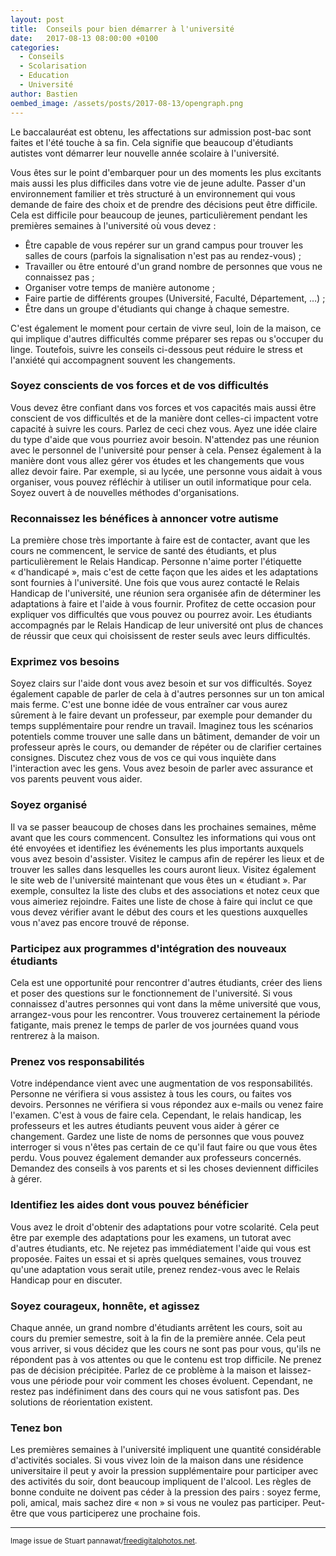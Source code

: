 ```yaml
---
layout: post
title:  Conseils pour bien démarrer à l'université
date:   2017-08-13 08:00:00 +0100
categories: 
  - Conseils
  - Scolarisation
  - Education
  - Université
author: Bastien
oembed_image: /assets/posts/2017-08-13/opengraph.png
---
```


Le baccalauréat est obtenu, les affectations sur admission post-bac sont faites et l'été touche à sa fin.
Cela signifie que beaucoup d'étudiants autistes vont démarrer leur nouvelle année scolaire à l'université.

Vous êtes sur le point d'embarquer pour un des moments les plus excitants mais aussi les plus difficiles dans votre vie de jeune adulte.
Passer d'un environnement familier et très structuré à un environnement qui vous demande de faire des choix et de prendre des décisions peut être difficile.
Cela est difficile pour beaucoup de jeunes, particulièrement pendant les premières semaines à l'université où vous devez&nbsp;:

  - Être capable de vous repérer sur un grand campus pour trouver les salles de cours (parfois la signalisation n'est pas au rendez-vous)&nbsp;;
  - Travailler ou être entouré d'un grand nombre de personnes que vous ne connaissez pas&nbsp;;
  - Organiser votre temps de manière autonome&nbsp;;
  - Faire partie de différents groupes (Université, Faculté, Département, …)&nbsp;;
  - Être dans un groupe d'étudiants qui change à chaque semestre.


<amp-img class="center" width="400" height="266" src="{{ site.amp_img_cache_url }}/assets/posts/2017-08-13/ID-100305240.jpg" alt="ID-100305240"></amp-img>

C'est également le moment pour certain de vivre seul, loin de la maison, ce qui implique d'autres difficultés comme préparer ses repas ou s'occuper du linge.
Toutefois, suivre les conseils ci-dessous peut réduire le stress et l'anxiété qui accompagnent souvent les changements.

### Soyez conscients de vos forces et de vos difficultés

Vous devez être confiant dans vos forces et vos capacités mais aussi être conscient de vos difficultés et de la manière dont celles-ci impactent votre capacité à suivre les cours.
Parlez de ceci chez vous. Ayez une idée claire du type d'aide que vous pourriez avoir besoin.
N'attendez pas une réunion avec le personnel de l'université pour penser à cela.
Pensez également à la manière dont vous allez gérer vos études et les changements que vous allez devoir faire. Par exemple, si au lycée, une personne vous aidait à vous organiser, 
vous pouvez réfléchir à utiliser un outil informatique pour cela.
Soyez ouvert à de nouvelles méthodes d'organisations.


### Reconnaissez les bénéfices à annoncer votre autisme

La première chose très importante à faire est de contacter, avant que les cours ne commencent,  le service de santé des étudiants, et plus particulièrement le Relais Handicap.
Personne n'aime porter l'étiquette «&nbsp;d'handicapé&nbsp;», mais c'est de cette façon que les aides et les adaptations sont fournies à l'université.
Une fois que vous aurez contacté le Relais Handicap de l'université, une réunion sera organisée afin de déterminer les adaptations à faire et l'aide à vous fournir.
Profitez de cette occasion pour expliquer vos difficultés que vous pouvez ou pourrez avoir.
Les étudiants accompagnés par le Relais Handicap de leur université ont plus de chances de réussir que ceux qui choisissent de rester seuls avec leurs difficultés.


### Exprimez vos besoins

Soyez clairs sur l'aide dont vous avez besoin et sur vos difficultés. Soyez également capable de parler de cela à d'autres personnes sur un ton amical mais ferme.
C'est une bonne idée de vous entraîner car vous aurez sûrement à le faire devant un professeur, par exemple pour demander du temps supplémentaire pour rendre un travail.
Imaginez tous les scénarios potentiels comme trouver une salle dans un bâtiment, demander de voir un professeur après le cours, ou demander de répéter ou de clarifier certaines consignes.
Discutez chez vous de vos ce qui vous inquiète dans l'interaction avec les gens. Vous avez besoin de parler avec assurance et vos parents peuvent vous aider.

### Soyez organisé

Il va se passer beaucoup de choses dans les prochaines semaines, même avant que les cours commencent.
Consultez les informations qui vous ont été envoyées et identifiez les événements les plus importants  auxquels vous avez besoin d'assister.
Visitez le campus afin de repérer les lieux et de trouver les salles dans lesquelles les cours auront lieux.
Visitez également le site web de l'université maintenant que vous êtes un «&nbsp;étudiant&nbsp;».
Par exemple, consultez la liste des clubs et des associations et notez ceux que vous aimeriez rejoindre.
Faites une liste de chose à faire qui inclut ce que vous devez vérifier avant le début des cours et les questions auxquelles vous n'avez pas encore trouvé de réponse.

### Participez aux programmes d'intégration des nouveaux étudiants

Cela est une opportunité pour rencontrer d'autres étudiants, créer des liens et poser des questions sur le fonctionnement de l'université.
Si vous connaissez d'autres personnes qui vont dans la même université que vous, arrangez-vous pour les rencontrer.
Vous trouverez certainement la période fatigante, mais prenez le temps de parler de vos journées quand vous rentrerez à la maison.

### Prenez vos responsabilités

Votre indépendance vient avec une augmentation de vos responsabilités.
Personne ne vérifiera si vous assistez à tous les cours, ou faites vos devoirs.
Personnes ne vérifiera si vous répondez aux e-mails ou venez faire l'examen.
C'est à vous de faire cela.
Cependant, le relais handicap, les professeurs et les autres étudiants peuvent vous aider à gérer ce changement.
Gardez une liste de noms de personnes que vous pouvez interroger si vous n'êtes pas certain de ce qu'il faut faire ou que vous êtes perdu.
Vous pouvez également demander aux professeurs concernés.
Demandez des conseils à vos parents et si les choses deviennent difficiles à gérer.

### Identifiez les aides dont vous pouvez bénéficier
Vous avez le droit d'obtenir des adaptations pour votre scolarité.
Cela peut être par exemple des adaptations pour les examens, un tutorat avec d'autres étudiants, etc.
Ne rejetez pas immédiatement l'aide qui vous est proposée.
Faites un essai et si après quelques semaines, vous trouvez qu'une adaptation vous serait utile, prenez rendez-vous avec le Relais Handicap pour en discuter.

### Soyez courageux, honnête, et agissez
Chaque année, un grand nombre d'étudiants arrêtent les cours, soit au cours du premier semestre, soit à la fin de la première année.
Cela peut vous arriver, si vous décidez que les cours ne sont pas pour vous, qu'ils ne répondent pas à vos attentes ou que le contenu est trop difficile.
Ne prenez pas de décision précipitée. Parlez de ce problème à la maison et laissez-vous une période pour voir comment les choses évoluent.
Cependant, ne restez pas indéfiniment dans des cours qui ne vous satisfont pas. Des solutions de réorientation existent.


### Tenez bon
Les premières semaines à l'université impliquent une quantité considérable d'activités sociales. 
Si vous vivez loin de la maison dans une résidence universitaire il peut y avoir la pression supplémentaire pour participer avec des activités du soir, dont beaucoup impliquent de l'alcool. 
Les règles de bonne conduite ne doivent pas céder à la pression des pairs&nbsp;: soyez ferme, poli,  amical, mais sachez dire «&nbsp;non&nbsp;» si vous ne voulez pas participer.
Peut-être que vous participerez une prochaine fois.


---
<small>Image issue de Stuart pannawat/<a href="http://www.freedigitalphotos.net">freedigitalphotos.net</a>.</small>

